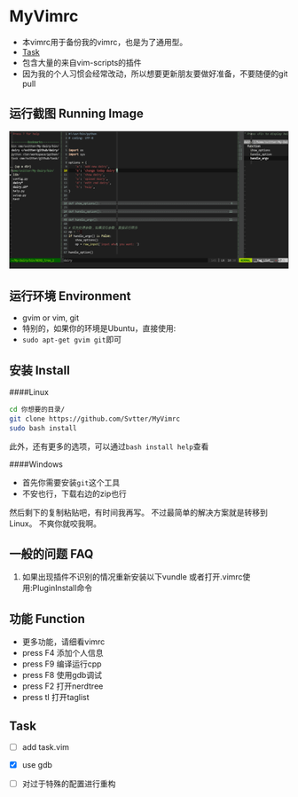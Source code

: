 MyVimrc
===

- 本vimrc用于备份我的vimrc，也是为了通用型。
- [Task](#task)
- 包含大量的来自vim-scripts的插件
- 因为我的个人习惯会经常改动，所以想要更新朋友要做好准备，不要随便的git pull

运行截图 Running Image
---
![截图](install_pic/截屏.png)

运行环境 Environment
---

- gvim or vim, git
- 特别的，如果你的环境是Ubuntu，直接使用:
- `sudo apt-get gvim git`即可


安装 Install
---

####Linux

```bash 
cd 你想要的目录/
git clone https://github.com/Svtter/MyVimrc
sudo bash install
```

此外，还有更多的选项，可以通过`bash install help`查看

####Windows

- 首先你需要安装`git`这个工具
- 不安也行，下载右边的zip也行

然后剩下的复制粘贴吧，有时间我再写。
不过最简单的解决方案就是转移到Linux。
不爽你就咬我啊。

一般的问题 FAQ
---

1. 如果出现插件不识别的情况重新安装以下vundle 
    或者打开.vimrc使用:PluginInstall命令

功能 Function
---

- 更多功能，请细看vimrc
- press F4 添加个人信息
- press F9 编译运行cpp
- press F8 使用gdb调试
- press F2 打开nerdtree
- press tl 打开taglist 

Task
---

- [ ] add task.vim
- [x] use gdb
- [ ] 对过于特殊的配置进行重构


